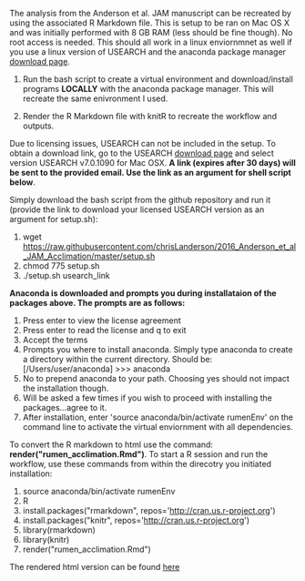 The analysis from the Anderson et al. JAM manuscript can be recreated by using the associated R Markdown file. This is setup to be ran on Mac OS X and was initially performed with 8 GB RAM (less should be fine though). No root access is needed. This should all work in a linux enviornmnet as well if you use a linux version of USEARCH and the anaconda package manager [download page](http://continuum.io/downloads).

  1. Run the bash script to create a virtual environment and download/install programs **LOCALLY** with the anaconda package manager. This will recreate the same enivronment I used.
    
  2. Render the R Markdown file with knitR to recreate the workflow and outputs.

Due to licensing issues, USEARCH can not be included in the setup. To obtain a download link, go to the USEARCH [download page](http://www.drive5.com/usearch/download.html) and select version USEARCH v7.0.1090 for Mac OSX. **A link (expires after 30 days) will be sent to the provided email. Use the link as an argument for shell script below**.

Simply download the bash script from the github repository and run it (provide the link to download your licensed USEARCH version as an argument for setup.sh):

  1. wget https://raw.githubusercontent.com/chrisLanderson/2016_Anderson_et_al_JAM_Acclimation/master/setup.sh
  2. chmod 775 setup.sh 
  3. ./setup.sh usearch_link

**Anaconda is downloaded and prompts you during installataion of the packages above. The prompts are as follows:**

  1. Press enter to view the license agreement
  2. Press enter to read the license and q to exit
  3. Accept the terms
  4. Prompts you where to install anaconda.  Simply type anaconda to create a directory within the current directory. Should be:
  [/Users/user/anaconda] >>> anaconda
  5. No to prepend anaconda to your path. Choosing yes should not impact the installation though.
  6. Will be asked a few times if you wish to proceed with installing the packages...agree to it.
  7. After installation, enter 'source anaconda/bin/activate rumenEnv' on the command line to activate the virtual enviornment with all dependencies.
  

To convert the R markdown to html use the command: **render("rumen_acclimation.Rmd")**. To start a R session and run the workflow, use these commands from within the  direcotry you initiated installation:

  1. source anaconda/bin/activate rumenEnv
  2. R
  3. install.packages("rmarkdown", repos='http://cran.us.r-project.org')
  4. install.packages("knitr", repos='http://cran.us.r-project.org')
  5. library(rmarkdown)
  6. library(knitr)
  7. render("rumen_acclimation.Rmd")
  


The rendered html version can be found [here](https://rawgit.com/chrisLanderson/2016_Anderson_et_al_JAM_Acclimation/master/rumen_acclimation.html)